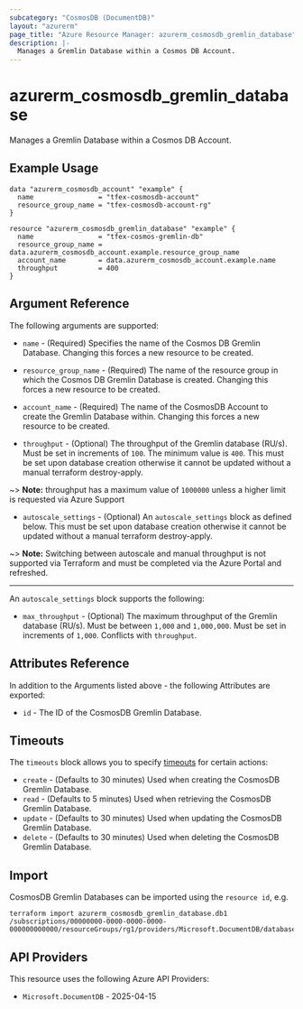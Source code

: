 ```yaml
---
subcategory: "CosmosDB (DocumentDB)"
layout: "azurerm"
page_title: "Azure Resource Manager: azurerm_cosmosdb_gremlin_database"
description: |-
  Manages a Gremlin Database within a Cosmos DB Account.
---
```


# azurerm_cosmosdb_gremlin_database

Manages a Gremlin Database within a Cosmos DB Account.

## Example Usage

```hcl
data "azurerm_cosmosdb_account" "example" {
  name                = "tfex-cosmosdb-account"
  resource_group_name = "tfex-cosmosdb-account-rg"
}

resource "azurerm_cosmosdb_gremlin_database" "example" {
  name                = "tfex-cosmos-gremlin-db"
  resource_group_name = data.azurerm_cosmosdb_account.example.resource_group_name
  account_name        = data.azurerm_cosmosdb_account.example.name
  throughput          = 400
}
```

## Argument Reference

The following arguments are supported:

* `name` - (Required) Specifies the name of the Cosmos DB Gremlin Database. Changing this forces a new resource to be created.

* `resource_group_name` - (Required) The name of the resource group in which the Cosmos DB Gremlin Database is created. Changing this forces a new resource to be created.

* `account_name` - (Required) The name of the CosmosDB Account to create the Gremlin Database within. Changing this forces a new resource to be created.

* `throughput` - (Optional) The throughput of the Gremlin database (RU/s). Must be set in increments of `100`. The minimum value is `400`. This must be set upon database creation otherwise it cannot be updated without a manual terraform destroy-apply.

~> **Note:** throughput has a maximum value of `1000000` unless a higher limit is requested via Azure Support

* `autoscale_settings` - (Optional) An `autoscale_settings` block as defined below. This must be set upon database creation otherwise it cannot be updated without a manual terraform destroy-apply.

~> **Note:** Switching between autoscale and manual throughput is not supported via Terraform and must be completed via the Azure Portal and refreshed.

---

An `autoscale_settings` block supports the following:

* `max_throughput` - (Optional) The maximum throughput of the Gremlin database (RU/s). Must be between `1,000` and `1,000,000`. Must be set in increments of `1,000`. Conflicts with `throughput`.

## Attributes Reference

In addition to the Arguments listed above - the following Attributes are exported:

* `id` - The ID of the CosmosDB Gremlin Database.

## Timeouts

The `timeouts` block allows you to specify [timeouts](https://www.terraform.io/language/resources/syntax#operation-timeouts) for certain actions:

* `create` - (Defaults to 30 minutes) Used when creating the CosmosDB Gremlin Database.
* `read` - (Defaults to 5 minutes) Used when retrieving the CosmosDB Gremlin Database.
* `update` - (Defaults to 30 minutes) Used when updating the CosmosDB Gremlin Database.
* `delete` - (Defaults to 30 minutes) Used when deleting the CosmosDB Gremlin Database.

## Import

CosmosDB Gremlin Databases can be imported using the `resource id`, e.g.

```shell
terraform import azurerm_cosmosdb_gremlin_database.db1 /subscriptions/00000000-0000-0000-0000-000000000000/resourceGroups/rg1/providers/Microsoft.DocumentDB/databaseAccounts/account1/gremlinDatabases/db1
```

## API Providers
<!-- This section is generated, changes will be overwritten -->
This resource uses the following Azure API Providers:

* `Microsoft.DocumentDB` - 2025-04-15
